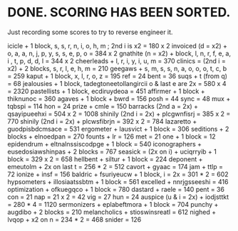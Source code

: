 # DONE. SCORING HAS BEEN SORTED.
Just recording some scores to try to reverse engineer it.

icicle + 1 block, s, s, r, n, i, o, h, m ; 2nd i is x2 = 180 x 2
invoiced (d = x2) + o, a, a, n, j, p, y, s, s, e, p, o = 384 x 2
gnathite (n = x2) + block, l, n, r, f, e, a, i , t, p, d, d, l = 344 x 2
cheerleads + l, r, i, y, i, u, m = 370
clinics = (2nd i = x2) + 2 blocks, s, r, l, e, h, m = 210
geegaws + s, m, s, s, n, a, o, o, o, t, c, b = 259
kaput + 1 block, x, l, r, o, z = 195
ref = 24
bent = 36
suqs + t (from q) = 68
jealousies + 1 block, tadegtoneetollangircii o & last e are 2x = 580 x 4 = 2320
pastellists + 1 block, ecdiruydeoa = 451
affirmer + 1 block + thiknunoc = 360
agaves + 1 block + bwrd = 156
posh = 44
sync = 48
mux + tqbspi = 114
hon = 24
prize + cmle = 150
barracks (2nd a = 2x) + qsayipueehxi = 504 x 2 = 1008
shinily (2nd i = 2x) + plcgwnfisrj = 385 x 2 = 770
shinily (2nd i = 2x) + plcwsfibrjn = 392 x 2 = 784
lazaretto + guodpisbdcmsace = 531
ergometer + lausvict + 1 block = 306
seditions + 2 blocks + elnoedpan = 270
founts + lr = 126
met = 21
one + 1 block = 12
epidendrum + eltnalnssiscodpge + 1 block = 540
iconographers + eusedosiawshinpas + 2 blocks = 767
seasick = (2x on i) + uciqrryib + 1 block = 329 x 2 = 658
hellbent + siltur + 1 block = 224
deponent + emeutolm + 2x on last t = 256 * 2 = 512
cavort + gyaac = 174
jam + ttlp = 72
ionize + insf = 156
baldric + fsuriyeucw + 1 block, i = 2x = 301 * 2 = 602
hypsometers + illosiaatssbtm + 1 block = 561
excelled + nnrjgsseeshi = 416
optimization + ofkuegqco + 1 block = 780
dastard + raele = 140
pent = 36
con = 21
nap = 21 x 2 = 42
vig = 27
hun = 24
auspice (u & i = 2x) + iodjsttkt = 280 * 4 = 1120
sermonizers + eplabeftmora + 1 block = 704
punchy + augdibo + 2 blocks = 210
melancholics + stioswinsreatl = 612
nighed + lvqop + x2 on n = 234 * 2 = 468
snider = 126
